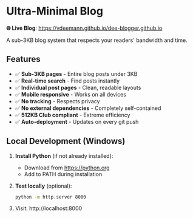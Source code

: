 # Ultra-Minimal Blog

**🌐 Live Blog**: https://vdeemann.github.io/dee-blogger.github.io

A sub-3KB blog system that respects your readers' bandwidth and time.

## Features

- ✅ **Sub-3KB pages** - Entire blog posts under 3KB
- ✅ **Real-time search** - Find posts instantly
- ✅ **Individual post pages** - Clean, readable layouts
- ✅ **Mobile responsive** - Works on all devices
- ✅ **No tracking** - Respects privacy
- ✅ **No external dependencies** - Completely self-contained
- ✅ **512KB Club compliant** - Extreme efficiency
- ✅ **Auto-deployment** - Updates on every git push

## Local Development (Windows)

1. **Install Python** (if not already installed):
   - Download from https://python.org
   - Add to PATH during installation

2. **Test locally** (optional):
   ```cmd
   python -m http.server 8000

3. Visit: http://localhost:8000
